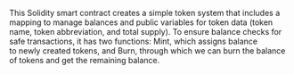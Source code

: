 This Solidity smart contract creates a simple token system that includes a mapping to manage balances and public variables for token data (token name, token abbreviation, and total supply). To ensure balance checks for safe transactions, it has two functions: Mint, which assigns balance to newly created tokens, and Burn, through which we can burn the balance of tokens and get the remaining balance.
